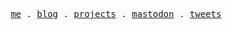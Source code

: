 <p align="center">
  <samp>
    <a href="https://huyixi.com">me</a> .
    <a href="https://huyixi.org">blog</a> .
    <a href="https://github.com/huyixi?tab=repositories">projects</a> .
    <a href="https://mastodon.social/@huyixi">mastodon</a> .
    <a href="https://twitter.com/huyixicom">tweets</a>
  </samp>
</p>
